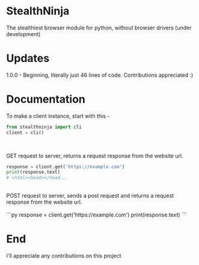 # StealthNinja
The stealthiest browser module for python, without browser drivers (under development)

# Updates
1.0.0 - Beginning, literally just 46 lines of code. Contributions appreciated :)

# Documentation
To make a client instance, start with this - <br />
```py
from stealthninja import cli
client = cli()

```
<br />

GET request to server, returns a request response from the website url. <br />
```py
response = client.get('https://example.com')
print(response.text)
# <html><head></head...
```
<br />
POST request to server, sends a post request and returns a request response from the website url. <br />
<br />
```py
response = client.get('https://example.com')
print(response.text)
```

# End

I'll appreciate any contributions on this project
